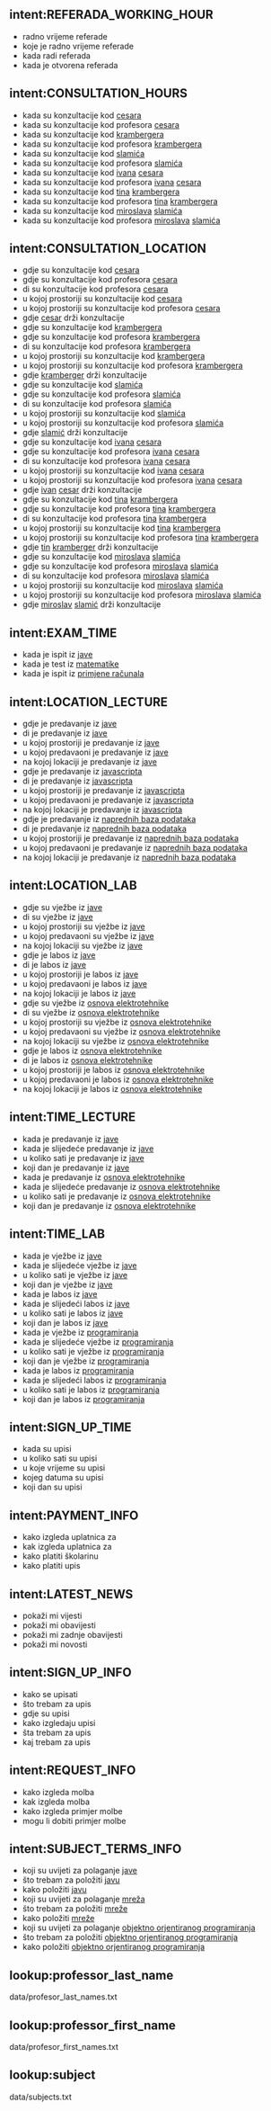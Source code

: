 ## intent:REFERADA_WORKING_HOUR
- radno vrijeme referade
- koje je radno vrijeme referade
- kada radi referada
- kada je otvorena referada

## intent:CONSULTATION_HOURS
- kada su konzultacije kod [cesara](professor_last_name)
- kada su konzultacije kod profesora [cesara](professor_last_name)
- kada su konzultacije kod [krambergera](professor_last_name)
- kada su konzultacije kod profesora [krambergera](professor_last_name)
- kada su konzultacije kod [slamića](professor_last_name)
- kada su konzultacije kod profesora [slamića](professor_last_name)
- kada su konzultacije kod [ivana](professor_first_name) [cesara](professor_last_name)
- kada su konzultacije kod profesora [ivana](professor_first_name) [cesara](professor_last_name)
- kada su konzultacije kod [tina](professor_first_name) [krambergera](professor_last_name)
- kada su konzultacije kod profesora [tina](professor_first_name) [krambergera](professor_last_name)
- kada su konzultacije kod [miroslava](professor_first_name) [slamića](professor_last_name)
- kada su konzultacije kod profesora [miroslava](professor_first_name) [slamića](professor_last_name)

## intent:CONSULTATION_LOCATION
- gdje su konzultacije kod [cesara](professor_last_name)
- gdje su konzultacije kod profesora [cesara](professor_last_name)
- di su konzultacije kod profesora [cesara](professor_last_name)
- u kojoj prostoriji su konzultacije kod [cesara](professor_last_name)
- u kojoj prostoriji su konzultacije kod profesora [cesara](professor_last_name)
- gdje [cesar](professor_last_name) drži konzultacije
- gdje su konzultacije kod [krambergera](professor_last_name)
- gdje su konzultacije kod profesora [krambergera](professor_last_name)
- di su konzultacije kod profesora [krambergera](professor_last_name)
- u kojoj prostoriji su konzultacije kod [krambergera](professor_last_name)
- u kojoj prostoriji su konzultacije kod profesora [krambergera](professor_last_name)
- gdje [kramberger](professor_last_name) drži konzultacije
- gdje su konzultacije kod [slamića](professor_last_name)
- gdje su konzultacije kod profesora [slamića](professor_last_name)
- di su konzultacije kod profesora [slamića](professor_last_name)
- u kojoj prostoriji su konzultacije kod [slamića](professor_last_name)
- u kojoj prostoriji su konzultacije kod profesora [slamića](professor_last_name)
- gdje [slamić](professor_last_name) drži konzultacije
- gdje su konzultacije kod [ivana](professor_first_name) [cesara](professor_last_name)
- gdje su konzultacije kod profesora [ivana](professor_first_name) [cesara](professor_last_name)
- di su konzultacije kod profesora [ivana](professor_first_name) [cesara](professor_last_name)
- u kojoj prostoriji su konzultacije kod [ivana](professor_first_name) [cesara](professor_last_name)
- u kojoj prostoriji su konzultacije kod profesora [ivana](professor_first_name) [cesara](professor_last_name)
- gdje [ivan](professor_first_name) [cesar](professor_last_name) drži konzultacije
- gdje su konzultacije kod [tina](professor_first_name) [krambergera](professor_last_name)
- gdje su konzultacije kod profesora [tina](professor_first_name) [krambergera](professor_last_name)
- di su konzultacije kod profesora [tina](professor_first_name) [krambergera](professor_last_name)
- u kojoj prostoriji su konzultacije kod [tina](professor_first_name) [krambergera](professor_last_name)
- u kojoj prostoriji su konzultacije kod profesora [tina](professor_first_name) [krambergera](professor_last_name)
- gdje [tin](professor_first_name) [kramberger](professor_last_name) drži konzultacije
- gdje su konzultacije kod [miroslava](professor_first_name) [slamića](professor_last_name)
- gdje su konzultacije kod profesora [miroslava](professor_first_name) [slamića](professor_last_name)
- di su konzultacije kod profesora [miroslava](professor_first_name) [slamića](professor_last_name)
- u kojoj prostoriji su konzultacije kod [miroslava](professor_first_name) [slamića](professor_last_name)
- u kojoj prostoriji su konzultacije kod profesora [miroslava](professor_first_name) [slamića](professor_last_name)
- gdje [miroslav](professor_first_name) [slamić](professor_last_name) drži konzultacije

## intent:EXAM_TIME
- kada je ispit iz [jave](subject)
- kada je test iz [matematike](subject)
- kada je ispit iz [primjene računala](subject)


## intent:LOCATION_LECTURE
- gdje je predavanje iz [jave](subject)
- di je predavanje iz [jave](subject)
- u kojoj prostoriji je predavanje iz [jave](subject)
- u kojoj predavaoni je predavanje iz [jave](subject)
- na kojoj lokaciji je predavanje iz [jave](subject)
- gdje je predavanje iz [javascripta](subject)
- di je predavanje iz [javascripta](subject)
- u kojoj prostoriji je predavanje iz [javascripta](subject)
- u kojoj predavaoni je predavanje iz [javascripta](subject)
- na kojoj lokaciji je predavanje iz [javascripta](subject)
- gdje je predavanje iz [naprednih baza podataka](subject)
- di je predavanje iz [naprednih baza podataka](subject)
- u kojoj prostoriji je predavanje iz [naprednih baza podataka](subject)
- u kojoj predavaoni je predavanje iz [naprednih baza podataka](subject)
- na kojoj lokaciji je predavanje iz [naprednih baza podataka](subject)

## intent:LOCATION_LAB
- gdje su vježbe iz [jave](subject)
- di su vježbe iz [jave](subject)
- u kojoj prostoriji su vježbe iz [jave](subject)
- u kojoj predavaoni su vježbe iz [jave](subject)
- na kojoj lokaciji su vježbe iz [jave](subject)
- gdje je labos iz [jave](subject)
- di je labos iz [jave](subject)
- u kojoj prostoriji je labos iz [jave](subject)
- u kojoj predavaoni je labos iz [jave](subject)
- na kojoj lokaciji je labos iz [jave](subject)
- gdje su vježbe iz [osnova elektrotehnike](subject)
- di su vježbe iz [osnova elektrotehnike](subject)
- u kojoj prostoriji su vježbe iz [osnova elektrotehnike](subject)
- u kojoj predavaoni su vježbe iz [osnova elektrotehnike](subject)
- na kojoj lokaciji su vježbe iz [osnova elektrotehnike](subject)
- gdje je labos iz [osnova elektrotehnike](subject)
- di je labos iz [osnova elektrotehnike](subject)
- u kojoj prostoriji je labos iz [osnova elektrotehnike](subject)
- u kojoj predavaoni je labos iz [osnova elektrotehnike](subject)
- na kojoj lokaciji je labos iz [osnova elektrotehnike](subject)

## intent:TIME_LECTURE
- kada je predavanje iz [jave](subject)
- kada je slijedeće predavanje iz [jave](subject)
- u koliko sati je predavanje iz [jave](subject)
- koji dan je predavanje iz [jave](subject)
- kada je predavanje iz [osnova elektrotehnike](subject)
- kada je slijedeće predavanje iz [osnova elektrotehnike](subject)
- u koliko sati je predavanje iz [osnova elektrotehnike](subject)
- koji dan je predavanje iz [osnova elektrotehnike](subject)

## intent:TIME_LAB
- kada je vježbe iz [jave](subject)
- kada je slijedeće vježbe iz [jave](subject)
- u koliko sati je vježbe iz [jave](subject)
- koji dan je vježbe iz [jave](subject)
- kada je labos iz [jave](subject)
- kada je slijedeći labos iz [jave](subject)
- u koliko sati je labos iz [jave](subject)
- koji dan je labos iz [jave](subject)
- kada je vježbe iz [programiranja](subject)
- kada je slijedeće vježbe iz [programiranja](subject)
- u koliko sati je vježbe iz [programiranja](subject)
- koji dan je vježbe iz [programiranja](subject)
- kada je labos iz [programiranja](subject)
- kada je slijedeći labos iz [programiranja](subject)
- u koliko sati je labos iz [programiranja](subject)
- koji dan je labos iz [programiranja](subject)

## intent:SIGN_UP_TIME
- kada su upisi
- u koliko sati su upisi
- u koje vrijeme su upisi
- kojeg datuma su upisi
- koji dan su upisi

## intent:PAYMENT_INFO
- kako izgleda uplatnica za
- kak izgleda uplatnica  za
- kako platiti školarinu
- kako platiti upis

## intent:LATEST_NEWS
- pokaži mi vijesti 
- pokaži mi obavijesti
- pokaži mi zadnje obavijesti
- pokaži mi novosti

## intent:SIGN_UP_INFO
- kako se upisati
- što trebam za upis
- gdje su upisi
- kako izgledaju upisi
- šta trebam za upis
- kaj trebam za upis

## intent:REQUEST_INFO
- kako izgleda molba
- kak izgleda molba
- kako izgleda primjer molbe
- mogu li dobiti primjer molbe

## intent:SUBJECT_TERMS_INFO
- koji su uvijeti za polaganje [jave](subject)
- što trebam za položiti [javu](subject)
- kako položiti [javu](subject)
- koji su uvijeti za polaganje [mreža](subject)
- što trebam za položiti [mreže](subject)
- kako položiti [mreže](subject)
- koji su uvijeti za polaganje [objektno orjentiranog programiranja](subject)
- što trebam za položiti [objektno orjentiranog programiranja](subject)
- kako položiti [objektno orjentiranog programiranja](subject)

## lookup:professor_last_name
data/profesor_last_names.txt

## lookup:professor_first_name
data/profesor_first_names.txt

## lookup:subject
data/subjects.txt